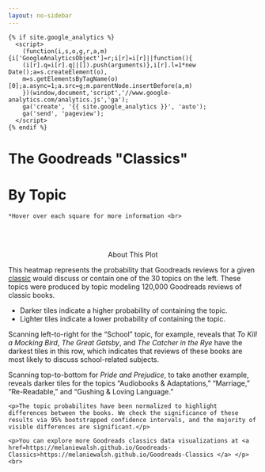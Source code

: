 ```yaml
---
layout: no-sidebar
---
```


<head>
<html lang="{{ site.lang | default: "en-US" }}">
  
  <link href="https://fonts.googleapis.com/css2?family=Roboto:wght@300&display=swap" rel="stylesheet">
  <link rel="stylesheet" type="text/css" href="mystyle.css">

  <meta charset="utf-8">

  <title>The Goodreads Classics By Topic</title>

</head>
  

  <body>

    {% if site.google_analytics %}
      <script>
        (function(i,s,o,g,r,a,m){i['GoogleAnalyticsObject']=r;i[r]=i[r]||function(){
        (i[r].q=i[r].q||[]).push(arguments)},i[r].l=1*new Date();a=s.createElement(o),
        m=s.getElementsByTagName(o)[0];a.async=1;a.src=g;m.parentNode.insertBefore(a,m)
        })(window,document,'script','//www.google-analytics.com/analytics.js','ga');
        ga('create', '{{ site.google_analytics }}', 'auto');
        ga('send', 'pageview');
      </script>
    {% endif %}
 

  <h1 class='header'> The Goodreads "Classics" </h1>
  <h1 class='header'> By Topic </h1>
  <p class="content" align="center">

    *Hover over each square for more information <br>

  </p>
  <br>


  <div align="center" id="my_dataviz"></div>


  <script src="https://d3js.org/d3.v4.js"></script>

  <script src="https://d3js.org/d3-scale-chromatic.v1.min.js"></script>
  <script type="text/javascript" src="js/heatmap.js"></script>



  <br>
  <div class="about">
    <p align="center"> About This Plot </p>
    <p> This heatmap represents the probability that Goodreads reviews for a given <a href="https://www.goodreads.com/genres/classics">classic</a> would discuss or contain one of the 30 topics on the left. These topics were produced by topic
      modeling 120,000 Goodreads reviews of classic books.</p>
    <p>
      <ul>
        <li>Darker tiles indicate a higher probability of containing the topic.</li>
        <li>Lighter tiles indicate a lower probability of containing the topic.</li>
      </ul>
    </p>
    <p> Scanning left-to-right for the “School” topic, for example, reveals that <i>To Kill a Mocking Bird</i>, <i>The Great Gatsby</i>, and <i>The Catcher in the Rye</i> have the darkest tiles in this row, which indicates that reviews of these
      books are most likely to discuss school-related subjects.</p>
    <p> Scanning top-to-bottom for <i>Pride and Prejudice</i>, to take another example, reveals darker tiles for the topics “Audiobooks & Adaptations,” “Marriage,” “Re-Readable,” and “Gushing & Loving Language.”</p>

    <p>The topic probabilites have been normalized to highlight differences between the books. We check the significance of these results via 95% bootstrapped confidence intervals, and the majority of visible differences are significant.</p>

    <p>You can explore more Goodreads classics data visualizations at <a href=https://melaniewalsh.github.io/Goodreads-Classics>https://melaniewalsh.github.io/Goodreads-Classics </a> </p> <br>

  </div>
  </div>
</body>


</html>
